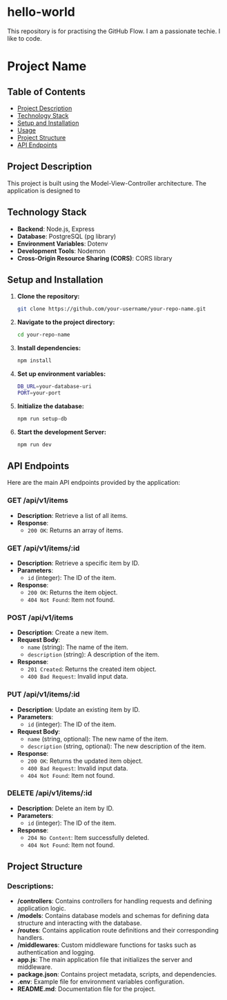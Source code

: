 # hello-world
This repository is for practising the GitHub Flow.
I am a passionate techie. I like to code.
# Project Name

## Table of Contents

- [Project Description](#project-description)
- [Technology Stack](#technology-stack)
- [Setup and Installation](#Setup-and-installation)
- [Usage](#usage)
- [Project Structure](#project-structure)
- [API Endpoints](#api-endpoints)

## Project Description

This project is built using the Model-View-Controller architecture. The application is designed to 

## Technology Stack

- **Backend**: Node.js, Express
- **Database**: PostgreSQL (pg library)
- **Environment Variables**: Dotenv
- **Development Tools**: Nodemon
- **Cross-Origin Resource Sharing (CORS)**: CORS library

## Setup and Installation

1. **Clone the repository:**

	```bash
	git clone https://github.com/your-username/your-repo-name.git

2. **Navigate to the project directory:**

	```bash
	cd your-repo-name

3. **Install dependencies:**

	```bash
	npm install

4. **Set up environment variables:**

	```bash
	DB_URL=your-database-uri
	PORT=your-port

5. **Initialize the database:**

	```bash
	npm run setup-db

6. **Start the development Server:**

	```bash
	npm run dev


## API Endpoints

Here are the main API endpoints provided by the application:

### GET /api/v1/items

- **Description**: Retrieve a list of all items.
- **Response**:
  - `200 OK`: Returns an array of items.

### GET /api/v1/items/:id

- **Description**: Retrieve a specific item by ID.
- **Parameters**:
  - `id` (integer): The ID of the item.
- **Response**:
  - `200 OK`: Returns the item object.
  - `404 Not Found`: Item not found.

### POST /api/v1/items

- **Description**: Create a new item.
- **Request Body**:
  - `name` (string): The name of the item.
  - `description` (string): A description of the item.
- **Response**:
  - `201 Created`: Returns the created item object.
  - `400 Bad Request`: Invalid input data.

### PUT /api/v1/items/:id

- **Description**: Update an existing item by ID.
- **Parameters**:
  - `id` (integer): The ID of the item.
- **Request Body**:
  - `name` (string, optional): The new name of the item.
  - `description` (string, optional): The new description of the item.
- **Response**:
  - `200 OK`: Returns the updated item object.
  - `400 Bad Request`: Invalid input data.
  - `404 Not Found`: Item not found.

### DELETE /api/v1/items/:id

- **Description**: Delete an item by ID.
- **Parameters**:
  - `id` (integer): The ID of the item.
- **Response**:
  - `204 No Content`: Item successfully deleted.
  - `404 Not Found`: Item not found.


## Project Structure

### Descriptions:

- **/controllers**: Contains controllers for handling requests and defining application logic.
- **/models**: Contains database models and schemas for defining data structure and interacting with the database.
- **/routes**: Contains application route definitions and their corresponding handlers.
- **/middlewares**: Custom middleware functions for tasks such as authentication and logging.
- **app.js**: The main application file that initializes the server and middleware.
- **package.json**: Contains project metadata, scripts, and dependencies.
- **.env**: Example file for environment variables configuration.
- **README.md**: Documentation file for the project.



